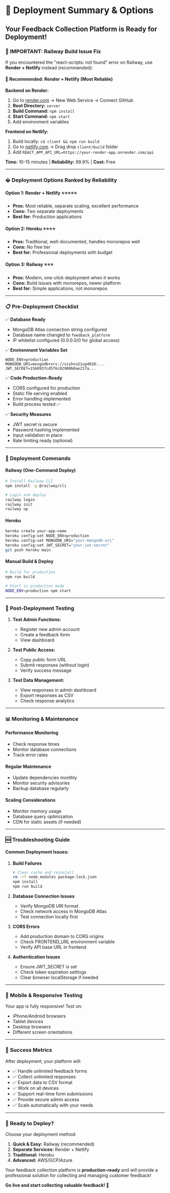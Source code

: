 # 🚀 Deployment Summary & Options

## Your Feedback Collection Platform is Ready for Deployment!

### 🔧 **IMPORTANT: Railway Build Issue Fix**

If you encountered the "react-scripts: not found" error on Railway, use **Render + Netlify** instead (recommended):

#### **🌟 Recommended: Render + Netlify** (Most Reliable)

**Backend on Render:**
1. Go to [render.com](https://render.com) → New Web Service → Connect GitHub
2. **Root Directory:** `server`
3. **Build Command:** `npm install`
4. **Start Command:** `npm start`
5. Add environment variables

**Frontend on Netlify:**
1. Build locally: `cd client && npm run build`  
2. Go to [netlify.com](https://netlify.com) → Drag drop `client/build` folder
3. Add `REACT_APP_API_URL=https://your-render-app.onrender.com/api`

**Time:** 10-15 minutes | **Reliability:** 99.9% | **Cost:** Free

---

### � **Deployment Options Ranked by Reliability**

#### **Option 1: Render + Netlify** ⭐⭐⭐⭐⭐
- **Pros:** Most reliable, separate scaling, excellent performance
- **Cons:** Two separate deployments
- **Best for:** Production applications

#### **Option 2: Heroku** ⭐⭐⭐⭐
- **Pros:** Traditional, well-documented, handles monorepos well
- **Cons:** No free tier
- **Best for:** Professional deployments with budget

#### **Option 3: Railway** ⭐⭐⭐
- **Pros:** Modern, one-click deployment when it works
- **Cons:** Build issues with monorepos, newer platform
- **Best for:** Simple applications, not monorepos

---

### 📋 **Pre-Deployment Checklist**

✅ **Database Ready**
- MongoDB Atlas connection string configured
- Database name changed to `feedback_platform`
- IP whitelist configured (0.0.0.0/0 for global access)

✅ **Environment Variables Set**
```env
NODE_ENV=production
MONGODB_URI=mongodb+srv://vishnu21ug4028:...
JWT_SECRET=1560937cd5f6c82900b0ae217a...
```

✅ **Code Production-Ready**
- CORS configured for production
- Static file serving enabled
- Error handling implemented
- Build process tested ✅

✅ **Security Measures**
- JWT secret is secure
- Password hashing implemented
- Input validation in place
- Rate limiting ready (optional)

---

### 🚀 **Deployment Commands**

#### **Railway (One-Command Deploy)**
```bash
# Install Railway CLI
npm install -g @railway/cli

# Login and deploy
railway login
railway init
railway up
```

#### **Heroku**
```bash
heroku create your-app-name
heroku config:set NODE_ENV=production
heroku config:set MONGODB_URI="your-mongodb-uri"
heroku config:set JWT_SECRET="your-jwt-secret"
git push heroku main
```

#### **Manual Build & Deploy**
```bash
# Build for production
npm run build

# Start in production mode
NODE_ENV=production npm start
```

---

### 🔧 **Post-Deployment Testing**

1. **Test Admin Functions:**
   - Register new admin account
   - Create a feedback form
   - View dashboard

2. **Test Public Access:**
   - Copy public form URL
   - Submit responses (without login)
   - Verify success message

3. **Test Data Management:**
   - View responses in admin dashboard
   - Export responses as CSV
   - Check response analytics

---

### 📊 **Monitoring & Maintenance**

#### **Performance Monitoring**
- Check response times
- Monitor database connections
- Track error rates

#### **Regular Maintenance**
- Update dependencies monthly
- Monitor security advisories
- Backup database regularly

#### **Scaling Considerations**
- Monitor memory usage
- Database query optimization
- CDN for static assets (if needed)

---

### 🆘 **Troubleshooting Guide**

#### **Common Deployment Issues:**

1. **Build Failures**
   ```bash
   # Clear cache and reinstall
   rm -rf node_modules package-lock.json
   npm install
   npm run build
   ```

2. **Database Connection Issues**
   - Verify MongoDB URI format
   - Check network access in MongoDB Atlas
   - Test connection locally first

3. **CORS Errors**
   - Add production domain to CORS origins
   - Check FRONTEND_URL environment variable
   - Verify API base URL in frontend

4. **Authentication Issues**
   - Ensure JWT_SECRET is set
   - Check token expiration settings
   - Clear browser localStorage if needed

---

### 📱 **Mobile & Responsive Testing**

Your app is fully responsive! Test on:
- iPhone/Android browsers
- Tablet devices
- Desktop browsers
- Different screen orientations

---

### 🎉 **Success Metrics**

After deployment, your platform will:
- ✅ Handle unlimited feedback forms
- ✅ Collect unlimited responses
- ✅ Export data to CSV format
- ✅ Work on all devices
- ✅ Support real-time form submissions
- ✅ Provide secure admin access
- ✅ Scale automatically with your needs

---

### 🚀 **Ready to Deploy?**

Choose your deployment method:

1. **Quick & Easy:** Railway (recommended)
2. **Separate Services:** Render + Netlify
3. **Traditional:** Heroku
4. **Advanced:** AWS/GCP/Azure

Your feedback collection platform is **production-ready** and will provide a professional solution for collecting and managing customer feedback!

**Go live and start collecting valuable feedback! 🎊**
